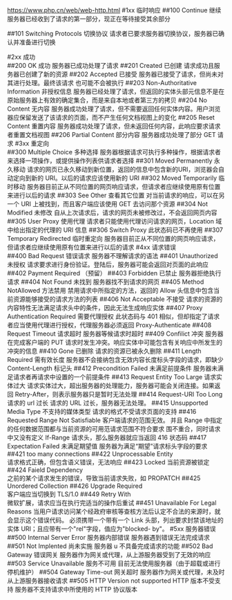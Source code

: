 https://www.php.cn/web/web-http.html
#1xx 临时响应
##100 Continue 继续
服务器已经收到了请求的第一部分，现正在等待接受其余部分

##101 Switching Protocols 切换协议
请求者已要求服务器切换协议，服务器已确认并准备进行切换

#2xx 成功  
##200 OK 成功
服务器已成功处理了请求
##201 Created 已创建
请求成功且服务器已创建了新的资源
##202 Accepted 已接受
服务器已接受了请求，但尚未对其进行处理。最终该请求
也可能不会被执行
##203 Non-Authoritative Information 非授权信息
服务器已经处理了请求，但返回的实体头部元信息不是在原始服务器上有效的确定集合，而是来自本地或者第三方的拷贝
##204 No Content 无内容
服务器成功处理了请求，但不需要返回任何实体内容。用户浏览器应保留发送了该请求的页面，而不产生任何文档视图上的变化
##205 Reset Content 重置内容
服务器成功处理了请求，但未返回任何内容，此响应要求请求者重置文档视图
##206 Partial Content 部分内容
服务器成功处理了部分 GET 请求
#3xx 重定向  
##300 Multiple Choice 多种选择
服务器根据请求可执行多种操作，根据请求者来选择一项操作，或提供操作列表供请求者选择
##301 Moved Permanently 永久移动
请求的网页已永久移动到新位置，返回的信息中包含新的URI，浏览器会自动定向到新的 URI。以后的请求应该使用新的 URI
##302 Moved Temporarily 临时移动
服务器目前正从不同位置的网页响应请求，但请求者应继续使用原有位置来进行以后的请求
##303 See Other 查看其它位置
对当前请求的响应，可以在另一个 URI 上被找到，而且客户端应该使用 GET 去访问那个资源
##304 Not Modified 未修改
自从上次请求后，请求的网页未被修改过，不会返回网页内容
##305 User Proxy 使用代理
请求者只能使用代理访问请求的网页，Location 域中给出指定的代理的 URI 信息
##306 Switch Proxy  此状态码已不再使用
##307 Temporary Redirected 临时重定向
服务器目前正从不同位置的网页响应请求，但请求者应继续使用原有位置来进行以后的请求
#4xx 请求错误  
##400 Bad Request 错误请求
服务器不理解请求的语法
##401 Unauthorized 未授权
请求要求进行身份验证。登陆后，服务器可能会返回对页面的此响应
##402 Payment Required  （预留）
##403 Forbidden 已禁止
服务器拒绝执行请求
##404 Not Found 未找到
服务器找不到请求的网页
##405 Method NotAllowed 方法禁用
禁用请求中所指定的方法，返回的 Allow 头信息中包含当前资源能够接受的请求方法的列表
##406 Not Acceptable 不接受
请求的资源的内容特性无法满足请求头中的条件，因此无法生成响应实体
##407 Proxy Authentication Required 需要代理授权
此状态码与 401 相似，但却指定了请求者应当使用代理进行授权，代理服务器必须返回 Proxy-Authenticate
##408 Request Timeout 请求超时
服务器等候请求时超时
##409 Confilict 冲突
服务器在完成客户端的 PUT 请求时发生冲突。响应实体中可能包含有关响应中所发生的冲突的信息
##410 Gone 已删除
请求的资源已被永久删除
##411 Length Required 需有效长度
服务器不会接纳包含无效内容长度标头字段的请求，即缺少 Content-Length 标记头
##412 Precondition Failed 未满足前提条件
服务器未满足请求者再请求中设置的一个前提条件
##413 Request Entity Too Large 请求实体过大
请求实体过大，超出服务器的处理能力，服务器可能会关闭连接。如果返回 Retry-After，则表示服务器只是暂时无法处理
##414 Request-URI Too Long 请求的 url 过长
请求的 URL 过长，服务器无法处理。
##415 Unsupported Media Type 不支持的媒体类型
请求的格式不受请求页面的支持
##416 Requested Range Not Satisfiable 客户端请求的范围无效。
并且 Range 中指定的任何数据范围都与当前资源的可用范请求范围不符合要求  围不重合，同时请求中又没有定义 If-Range 请求头，那么服务器就应当返回 416 状态码
##417 Expectation Failed 未满足期望值
服务器为满足“期望”请求标头字段的要求
##421 too many connections 
##422 Unprocessable Entity  
请求格式正确，但包含语义错误，无法响应
##423 Locked  当前资源被锁定
##424 Faield Dependency  
之前的某个请求发生的错误，导致当前请求失败，如 PROPATCH
##425 Unordered Collection 
##426 Upgrade Required  
客户端应当切换到 TLS/1.0
##449 Retry With  
微软扩展，请求应当在执行完适当的操作后重试
##451 Unavailable For Legal Reasons
当用户请求访问某个经政府审核等查核方法后认定不合法的来源时，就会显示这个错误代码。
必须携带一个带有一个 Link 头部，列出要求封禁该地址的实体 URI；且应带有一个"rel"字段，值应为"blocked-
by"。
#5xx 服务器错误
##500 Internal Server Error 服务器内部错误
服务器遇到错误无法完成请求
##501 Not Implented 尚未实施
服务器 u 不具备完成请求的功能
##502 Bad Gateway 错误网关
服务器作为网关或代理，从上游服务器受到了无效的响应
##503 Service Unavailable 服务不可用
目前无法使用服务器（由于超载或进行停机维护）
##504 Gateway Time-out 网关超时
服务器作为网关或代理，未及时从上游服务器接收请求
##505 HTTP Version not supported HTTP 版本不受支持
服务器不支持请求中所使用的 HTTP 协议版本
